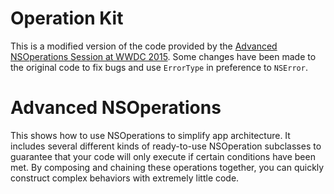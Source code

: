 # Operation Kit

This is a modified version of the code provided by the [Advanced NSOperations Session at WWDC 2015](https://developer.apple.com/videos/wwdc/2015/?id=226).  Some changes have been made to the original code to fix bugs and use `ErrorType` in preference to `NSError`.

# Advanced NSOperations

This shows how to use NSOperations to simplify app architecture. It includes several different kinds of ready-to-use NSOperation subclasses to guarantee that your code will only execute if certain conditions have been met. By composing and chaining these operations together, you can quickly construct complex behaviors with extremely little code.
